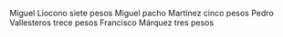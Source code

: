 Miguel Liocono siete pesos
Miguel pacho Martínez cinco pesos
Pedro Vallesteros trece pesos
Francisco Márquez tres pesos